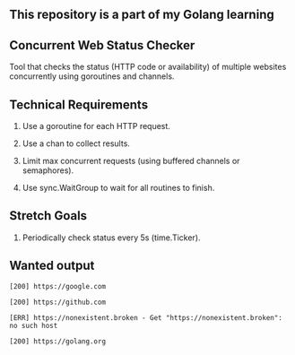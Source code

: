 ## This repository is a part of my Golang learning

## Concurrent Web Status Checker
Tool that checks the status (HTTP code or availability) of multiple websites concurrently using goroutines and channels.

## Technical Requirements

1. Use a goroutine for each HTTP request.

2. Use a chan to collect results.

3. Limit max concurrent requests (using buffered channels or semaphores).

4. Use sync.WaitGroup to wait for all routines to finish.

## Stretch Goals

1. Periodically check status every 5s (time.Ticker).


## Wanted output

```
[200] https://google.com

[200] https://github.com

[ERR] https://nonexistent.broken - Get "https://nonexistent.broken": no such host

[200] https://golang.org
```
